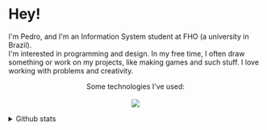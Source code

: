 # Hey!

<p>
I'm Pedro, and I'm an Information System student at FHO (a university in Brazil).<br>
I'm interested in programming and design. In my free time, I often draw something or work on my projects, like making games and such stuff.
I love working with problems and creativity. 
</p>

<p align = "center">
Some technologies I've used:<br><br>
  <a href="">
    <img src = "https://skillicons.dev/icons?i=js,html,css,bootstrap,mysql,php,java,gamemakerstudio,cpp">
  </a>
</p>

<details>
  <summary>Github stats</summary>
  <a href="#">![Github stats](https://github-readme-stats.vercel.app/api?username=peguinm&theme=blueberry&count_private=true&hide_border=true&line_height=20)</a>
  <a href="#">![Top Langs](https://github-readme-stats.vercel.app/api/top-langs/?username=peguinm&layout=compact&theme=blueberry&count_private=true&hide_border=true)</a>
</details>
